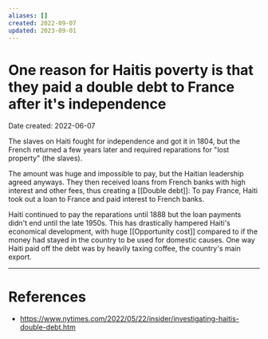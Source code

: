 ```yaml
---
aliases: []
created: 2022-09-07
updated: 2023-09-01
---
```


# One reason for Haitis poverty is that they paid a double debt to France after it's independence
Date created: 2022-06-07

The slaves on Haiti fought for independence and got it in 1804, but the French returned a few years later and required reparations for "lost property" (the slaves).

The amount was huge and impossible to pay, but the Haitian leadership agreed anyways. They then received loans from French banks with high interest and other fees, thus creating a [[Double debt]]: To pay France, Haiti took out a loan to France and paid interest to French banks.

Haiti continued to pay the reparations until 1888 but the loan payments didn't end until the late 1950s. This has drastically hampered Haiti's economical development, with huge [[Opportunity cost]] compared to if the money had stayed in the country to be used for domestic causes. One way Haiti paid off the debt was by heavily taxing coffee, the country's main export.

---
# References
* https://www.nytimes.com/2022/05/22/insider/investigating-haitis-double-debt.htm